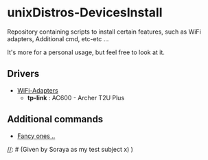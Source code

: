 # unixDistros-DevicesInstall
Repository containing scripts to install certain features, such as WiFi adapters, Additional cmd, etc-etc ... 

It's more for a personal usage, but feel free to look at it.

## Drivers
* [WiFi-Adapters](WiFi-Adapters/Wif_Ad.txt)
	* **tp-link** : AC600 - Archer T2U Plus

## Additional commands
* [Fancy ones ..](Fancy-Cmds/)







[//]: # (Boom)  


[//]: # (Given by Soraya as my test subject x)  )  
